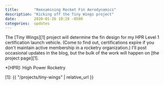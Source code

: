 ```yaml
---
title:       "Reexamining Rocket Fin Aerodynamics"
description: "Kicking off the Tiny Wings project"
date:        2020-01-26 10:28 -0500
categories:  updates
---
```


The [Tiny Wings][1] project will determine the fin design for my HPR Level 1 certification launch vehicle.
(Come to find out, certifications expire if you don't maintain active membership in a rocketry organization.)
I'll post occasional updates in the blog, but the bulk of the work will happen on [the project page][1].

*[HPR]: High Power Rocketry

[1]: {{ "/projects/tiny-wings" | relative_url }}
